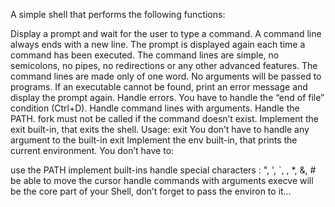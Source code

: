 A simple shell that performs the following functions:

Display a prompt and wait for the user to type a command. A command line always ends with a new line.
The prompt is displayed again each time a command has been executed.
The command lines are simple, no semicolons, no pipes, no redirections or any other advanced features.
The command lines are made only of one word. No arguments will be passed to programs.
If an executable cannot be found, print an error message and display the prompt again.
Handle errors.
You have to handle the “end of file” condition (Ctrl+D).
Handle command lines with arguments.
Handle the PATH.
fork must not be called if the command doesn’t exist.
Implement the exit built-in, that exits the shell.
Usage: exit
You don’t have to handle any argument to the built-in exit
Implement the env built-in, that prints the current environment.
You don’t have to:

use the PATH
implement built-ins
handle special characters : ", ', `, \, *, &, #
be able to move the cursor
handle commands with arguments
execve will be the core part of your Shell, don’t forget to pass the environ to it…


